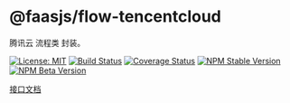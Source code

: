 # @faasjs/flow-tencentcloud

腾讯云 流程类 封装。

[![License: MIT](https://img.shields.io/npm/l/@faasjs/flow-tencentcloud.svg)](https://github.com/faasjs/flow-tencentcloud/blob/master/LICENSE)
[![Build Status](https://img.shields.io/travis/com/faasjs/flow-tencentcloud.svg)](https://travis-ci.com/faasjs/flow-tencentcloud)
[![Coverage Status](https://img.shields.io/codecov/c/github/faasjs/flow-tencentcloud.svg)](https://codecov.io/gh/faasjs/flow-tencentcloud)
[![NPM Stable Version](https://img.shields.io/npm/v/@faasjs/flow-tencentcloud/stable.svg)](https://www.npmjs.com/package/@faasjs/flow-tencentcloud)
[![NPM Beta Version](https://img.shields.io/npm/v/@faasjs/flow-tencentcloud/beta.svg)](https://www.npmjs.com/package/@faasjs/flow-tencentcloud)

[接口文档](https://github.com/faasjs/flow-tencentcloud/blob/master/API.md)
